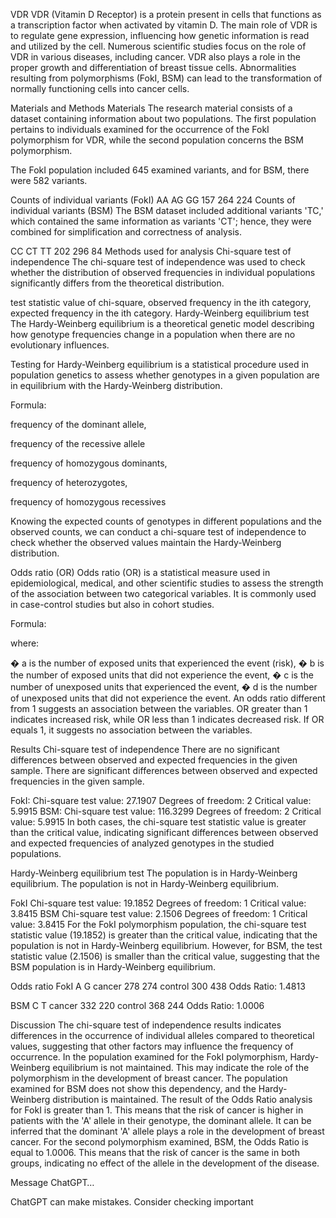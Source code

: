 VDR
VDR (Vitamin D Receptor) is a protein present in cells that functions as a transcription factor when activated by vitamin D. The main role of VDR is to regulate gene expression, influencing how genetic information is read and utilized by the cell. Numerous scientific studies focus on the role of VDR in various diseases, including cancer. VDR also plays a role in the proper growth and differentiation of breast tissue cells. Abnormalities resulting from polymorphisms (FokI, BSM) can lead to the transformation of normally functioning cells into cancer cells.

Materials and Methods
Materials
The research material consists of a dataset containing information about two populations. The first population pertains to individuals examined for the occurrence of the FokI polymorphism for VDR, while the second population concerns the BSM polymorphism.

The FokI population included 645 examined variants, and for BSM, there were 582 variants.

Counts of individual variants (FokI)
AA AG GG
157 264 224
Counts of individual variants (BSM)
The BSM dataset included additional variants 'TC,' which contained the same information as variants 'CT'; hence, they were combined for simplification and correctness of analysis.

CC CT TT
202 296 84
Methods used for analysis
Chi-square test of independence
The chi-square test of independence was used to check whether the distribution of observed frequencies in individual populations significantly differs from the theoretical distribution.

test statistic value of chi-square,
observed frequency in the ith category,
expected frequency in the ith category.
Hardy-Weinberg equilibrium test
The Hardy-Weinberg equilibrium is a theoretical genetic model describing how genotype frequencies change in a population when there are no evolutionary influences.

Testing for Hardy-Weinberg equilibrium is a statistical procedure used in population genetics to assess whether genotypes in a given population are in equilibrium with the Hardy-Weinberg distribution.

Formula:

frequency of the dominant allele,

frequency of the recessive allele

frequency of homozygous dominants,

frequency of heterozygotes,

frequency of homozygous recessives

Knowing the expected counts of genotypes in different populations and the observed counts, we can conduct a chi-square test of independence to check whether the observed values maintain the Hardy-Weinberg distribution.

Odds ratio (OR)
Odds ratio (OR) is a statistical measure used in epidemiological, medical, and other scientific studies to assess the strength of the association between two categorical variables. It is commonly used in case-control studies but also in cohort studies.

Formula:

where:

�
a is the number of exposed units that experienced the event (risk),
�
b is the number of exposed units that did not experience the event,
�
c is the number of unexposed units that experienced the event,
�
d is the number of unexposed units that did not experience the event.
An odds ratio different from 1 suggests an association between the variables. OR greater than 1 indicates increased risk, while OR less than 1 indicates decreased risk. If OR equals 1, it suggests no association between the variables.

Results
Chi-square test of independence
There are no significant differences between observed and expected frequencies in the given sample.
There are significant differences between observed and expected frequencies in the given sample.

FokI:
Chi-square test value: 27.1907
Degrees of freedom: 2
Critical value: 5.9915
BSM:
Chi-square test value: 116.3299
Degrees of freedom: 2
Critical value: 5.9915
In both cases, the chi-square test statistic value is greater than the critical value, indicating significant differences between observed and expected frequencies of analyzed genotypes in the studied populations.

Hardy-Weinberg equilibrium test
The population is in Hardy-Weinberg equilibrium.
The population is not in Hardy-Weinberg equilibrium.

FokI
Chi-square test value: 19.1852
Degrees of freedom: 1
Critical value: 3.8415
BSM
Chi-square test value: 2.1506
Degrees of freedom: 1
Critical value: 3.8415
For the FokI polymorphism population, the chi-square test statistic value (19.1852) is greater than the critical value, indicating that the population is not in Hardy-Weinberg equilibrium. However, for BSM, the test statistic value (2.1506) is smaller than the critical value, suggesting that the BSM population is in Hardy-Weinberg equilibrium.

Odds ratio
FokI
A G
cancer 278 274
control 300 438
Odds Ratio: 1.4813

BSM
C T
cancer 332 220
control 368 244
Odds Ratio: 1.0006

Discussion
The chi-square test of independence results indicates differences in the occurrence of individual alleles compared to theoretical values, suggesting that other factors may influence the frequency of occurrence. In the population examined for the FokI polymorphism, Hardy-Weinberg equilibrium is not maintained. This may indicate the role of the polymorphism in the development of breast cancer. The population examined for BSM does not show this dependency, and the Hardy-Weinberg distribution is maintained. The result of the Odds Ratio analysis for FokI is greater than 1. This means that the risk of cancer is higher in patients with the 'A' allele in their genotype, the dominant allele. It can be inferred that the dominant 'A' allele plays a role in the development of breast cancer. For the second polymorphism examined, BSM, the Odds Ratio is equal to 1.0006. This means that the risk of cancer is the same in both groups, indicating no effect of the allele in the development of the disease.





Message ChatGPT…

ChatGPT can make mistakes. Consider checking important
